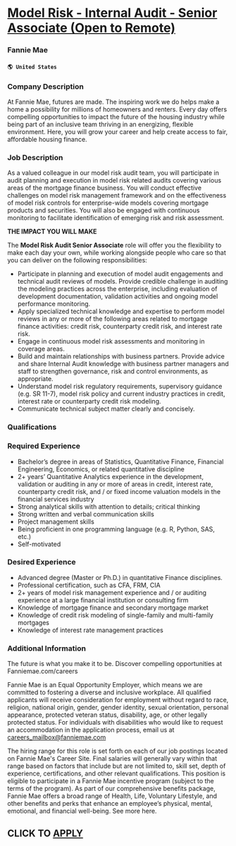 # [Model Risk - Internal Audit - Senior Associate (Open to Remote)](https://www.remotewlb.com/apply/model-risk-internal-audit-senior-associate-open-to-remote)  
### Fannie Mae  
#### `🌎 United States`  

### Company Description

At Fannie Mae, futures are made. The inspiring work we do helps make a home a possibility for millions of homeowners and renters. Every day offers compelling opportunities to impact the future of the housing industry while being part of an inclusive team thriving in an energizing, flexible environment. Here, you will grow your career and help create access to fair, affordable housing finance.

### Job Description

As a valued colleague in our model risk audit team, you will participate in audit planning and execution in model risk related audits covering various areas of the mortgage finance business. You will conduct effective challenges on model risk management framework and on the effectiveness of model risk controls for enterprise-wide models covering mortgage products and securities. You will also be engaged with continuous monitoring to facilitate identification of emerging risk and risk assessment.  
  
 **THE IMPACT YOU WILL MAKE**

The **Model Risk Audit Senior Associate** role will offer you the flexibility to make each day your own, while working alongside people who care so that you can deliver on the following responsibilities:

  * Participate in planning and execution of model audit engagements and technical audit reviews of models. Provide credible challenge in auditing the modeling practices across the enterprise, including evaluation of development documentation, validation activities and ongoing model performance monitoring.
  * Apply specialized technical knowledge and expertise to perform model reviews in any or more of the following areas related to mortgage finance activities: credit risk, counterparty credit risk, and interest rate risk.
  * Engage in continuous model risk assessments and monitoring in coverage areas.
  * Build and maintain relationships with business partners. Provide advice and share Internal Audit knowledge with business partner managers and staff to strengthen governance, risk and control environments, as appropriate.
  * Understand model risk regulatory requirements, supervisory guidance (e.g. SR 11-7), model risk policy and current industry practices in credit, interest rate or counterparty credit risk modeling.
  * Communicate technical subject matter clearly and concisely.

### Qualifications

### Required Experience

  * Bachelor’s degree in areas of Statistics, Quantitative Finance, Financial Engineering, Economics, or related quantitative discipline
  * 2+ years’ Quantitative Analytics experience in the development, validation or auditing in any or more of areas in credit, interest rate, counterparty credit risk, and / or fixed income valuation models in the financial services industry
  * Strong analytical skills with attention to details; critical thinking
  * Strong written and verbal communication skills
  * Project management skills
  * Being proficient in one programming language (e.g. R, Python, SAS, etc.)
  * Self-motivated

### Desired Experience

  * Advanced degree (Master or Ph.D.) in quantitative Finance disciplines.
  * Professional certification, such as CFA, FRM, CIA
  * 2+ years of model risk management experience and / or auditing experience at a large financial institution or consulting firm
  * Knowledge of mortgage finance and secondary mortgage market
  * Knowledge of credit risk modeling of single-family and multi-family mortgages
  * Knowledge of interest rate management practices

### Additional Information

The future is what you make it to be. Discover compelling opportunities at Fanniemae.com/careers  
  
Fannie Mae is an Equal Opportunity Employer, which means we are committed to fostering a diverse and inclusive workplace. All qualified applicants will receive consideration for employment without regard to race, religion, national origin, gender, gender identity, sexual orientation, personal appearance, protected veteran status, disability, age, or other legally protected status. For individuals with disabilities who would like to request an accommodation in the application process, email us at careers_mailbox@fanniemae.com

The hiring range for this role is set forth on each of our job postings located on Fannie Mae's Career Site. Final salaries will generally vary within that range based on factors that include but are not limited to, skill set, depth of experience, certifications, and other relevant qualifications. This position is eligible to participate in a Fannie Mae incentive program (subject to the terms of the program). As part of our comprehensive benefits package, Fannie Mae offers a broad range of Health, Life, Voluntary Lifestyle, and other benefits and perks that enhance an employee’s physical, mental, emotional, and financial well-being. See more here.

  
## CLICK TO [APPLY](https://www.remotewlb.com/apply/model-risk-internal-audit-senior-associate-open-to-remote)

